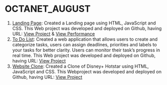 # OCTANET_AUGUST
1. <ins>Landing Page</ins>: Created a Landing page using HTML, JavaScript and CSS. This Web project was developed and deployed on Github, having URL: [View Project](https://akshat2512.github.io/OCTANET_AUGUST/Landing%20Page) & [View Performance](https://pagespeed.web.dev/analysis/https-akshat2512-github-io-OCTANET_AUGUST-Landing%20Page-main-html/tozw9vutul?form_factor=desktop)
3. <ins>To Do List</ins>: Created a web application that allows users to create and categorize tasks, users can assign deadlines, priorities and labels to your tasks for better clarity. Users can monitor their task’s progress in real time. This Web project was developed and deployed on Github, having URL: [View Project](https://akshat2512.github.io/OCTANET_AUGUST/ToDoList/ToDoList.html)
4.  <ins>Website Clone</ins>: Created a Clone of Disney+ Hotstar using HTML, JavaScript and CSS. This
 Webproject was developed and deployed on Github, having URL: [View Project](https://akshat2512.github.io/OCTANET_AUGUST/Website%20Clone/main.html)
